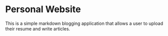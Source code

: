 # Personal Website

This is a simple markdown blogging application that allows a user to upload their resume and write articles.
